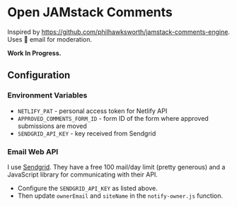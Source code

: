 # Open JAMstack Comments

Inspired by https://github.com/philhawksworth/jamstack-comments-engine. Uses 📧 email for moderation.

__Work In Progress.__

## Configuration

### Environment Variables

- `NETLIFY_PAT` - personal access token for Netlify API
- `APPROVED_COMMENTS_FORM_ID` - form ID of the form where approved submissions are moved
- `SENDGRID_API_KEY` - key received from Sendgrid

### Email Web API

I use [Sendgrid](https://sendgrid.com/). They have a free 100 mail/day limit (pretty generous) and a JavaScript library for communicating with their API.

- Configure the `SENDGRID_API_KEY` as listed above.
- Then update `ownerEmail` and `siteName` in the `notify-owner.js` function.
